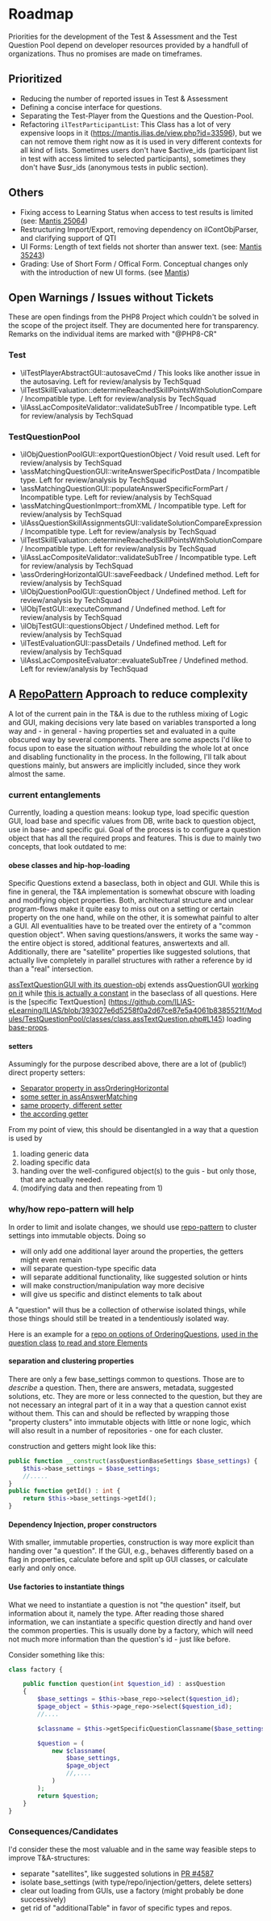 # Roadmap

Priorities for the development of the Test & Assessment and the Test Question Pool depend on developer resources provided by a handfull of organizations. Thus no promises are made on timeframes.

## Prioritized
* Reducing the number of reported issues in Test & Assessment
* Defining a concise interface for questions.
* Separating the Test-Player from the Questions and the Question-Pool.
* Refactoring `ilTestParticipantList`: This Class has a lot of very expensive loops in it (https://mantis.ilias.de/view.php?id=33596), but we can not remove them right now as it is used in very different contexts for all kind of lists. Sometimes users don't have $active_ids (participant list in test with access limited to selected participants), sometimes they don't have $usr_ids (anonymous tests in public section).

## Others
* Fixing access to Learning Status when access to test results is limited (see: [Mantis 25064](https://mantis.ilias.de/view.php?id=25064&nbn=9))
* Restructuring Import/Export, removing dependency on ilContObjParser, and clarifying support of QTI
* UI Forms: Length of text fields not shorter than answer text. (see: [Mantis 35243](https://mantis.ilias.de/view.php?id=35243#c87241))
* Grading: Use of Short Form / Offical Form. Conceptual changes only with the introduction of new UI forms. (see [Mantis](https://mantis.ilias.de/view.php?id=31209#c83984))

## Open Warnings / Issues without Tickets
These are open findings from the PHP8 Project which couldn't be solved in the scope of the project itself. They are documented here for transparency.
Remarks on the individual items are marked with "@PHP8-CR"
### Test
* \ilTestPlayerAbstractGUI::autosaveCmd / This looks like another issue in the autosaving. Left for review/analysis by TechSquad
* \ilTestSkillEvaluation::determineReachedSkillPointsWithSolutionCompare / Incompatible type. Left for review/analysis by TechSquad
* \ilAssLacCompositeValidator::validateSubTree / Incompatible type. Left for review/analysis by TechSquad
### TestQuestionPool
* \ilObjQuestionPoolGUI::exportQuestionObject / Void result used. Left for review/analysis by TechSquad
* \assMatchingQuestionGUI::writeAnswerSpecificPostData / Incompatible type. Left for review/analysis by TechSquad
* \assMatchingQuestionGUI::populateAnswerSpecificFormPart / Incompatible type. Left for review/analysis by TechSquad
* \assMatchingQuestionImport::fromXML / Incompatible type. Left for review/analysis by TechSquad
* \ilAssQuestionSkillAssignmentsGUI::validateSolutionCompareExpression / Incompatible type. Left for review/analysis by TechSquad
* \ilTestSkillEvaluation::determineReachedSkillPointsWithSolutionCompare / Incompatible type. Left for review/analysis by TechSquad
* \ilAssLacCompositeValidator::validateSubTree / Incompatible type. Left for review/analysis by TechSquad
* \assOrderingHorizontalGUI::saveFeedback / Undefined method. Left for review/analysis by TechSquad
* \ilObjQuestionPoolGUI::questionObject / Undefined method. Left for review/analysis by TechSquad
* \ilObjTestGUI::executeCommand / Undefined method. Left for review/analysis by TechSquad
* \ilObjTestGUI::questionsObject / Undefined method. Left for review/analysis by TechSquad
* \ilTestEvaluationGUI::passDetails / Undefined method. Left for review/analysis by TechSquad
* \ilAssLacCompositeEvaluator::evaluateSubTree / Undefined method. Left for review/analysis by TechSquad


## A [RepoPattern](https://github.com/ILIAS-eLearning/ILIAS/blob/trunk/docs/development/repository-pattern.md) Approach to reduce complexity
A lot of the current pain in the T&A is due to the ruthless mixing of Logic and GUI, making decisions very late based on
variables transported a long way and - in general - having properties set and evaluated in a quite obscured way by several components.
There are some aspects I'd like to focus upon to ease the situation _without_ rebuilding the whole lot at once and disabling functionality
in the process.
In the following, I'll talk about questions mainly, but answers are implicitly included, since they work almost the same.

### current entanglements
Currently, loading a question means: lookup type, load specific question GUI, load base and specific values from DB,
write back to question object, use in base- and specific gui. Goal of the process is to configure a question object
that has all the required props and features.  This is due to mainly two concepts, that look outdated to me:

#### obese classes and hip-hop-loading
Specific Questions extend a baseclass, both in object and GUI. While this is fine in general, the T&A implementation is
somewhat obscure with loading and modifying object properties. Both, architectural structure and unclear program-flows
make it quite easy to miss out on a setting or certain property on the one hand, while on the other, it is somewhat painful to
alter a GUI. All eventualities have to be treated over the entirety of a "common question object".
When saving questions/answers, it works the same way - the entire object is stored, additional features, answertexts and all.
Additionally, there are "satellite" properties like suggested solutions, that actually live completely in parallel structures
with rather a reference by id than a "real" intersection.

[assTextQuestionGUI with its question-obj](https://github.com/ILIAS-eLearning/ILIAS/blob/aa0f9afbfcf722ea802e30ffc1999dbf2230411d/Modules/TestQuestionPool/classes/class.assTextQuestionGUI.php#L44)
extends assQuestionGUI [working on it](https://github.com/ILIAS-eLearning/ILIAS/blob/a96ff8c06303fb523fe1a9f3b9abe1ea4b77c5d9/Modules/TestQuestionPool/classes/class.assQuestionGUI.php#L367-L374)
while [this is actually a constant](https://github.com/ILIAS-eLearning/ILIAS/blob/393027e6d5258f0a2d67ce87e5a4061b8385521f/Modules/TestQuestionPool/classes/class.assQuestion.php#L155)
in the baseclass of all questions.
Here is the [specific TextQuestion] (https://github.com/ILIAS-eLearning/ILIAS/blob/393027e6d5258f0a2d67ce87e5a4061b8385521f/Modules/TestQuestionPool/classes/class.assTextQuestion.php#L145)
loading [base-props](https://github.com/ILIAS-eLearning/ILIAS/blob/393027e6d5258f0a2d67ce87e5a4061b8385521f/Modules/TestQuestionPool/classes/class.assTextQuestion.php#L163).

#### setters
Assumingly for the purpose described above, there are a lot of (public!) direct property setters:
- [Separator property in assOrderingHorizontal](https://github.com/ILIAS-eLearning/ILIAS/blob/aa0f9afbfcf722ea802e30ffc1999dbf2230411d/Modules/TestQuestionPool/classes/class.assOrderingHorizontal.php#L589-L608)
- [some setter in assAnswerMatching](https://github.com/ILIAS-eLearning/ILIAS/blob/aa0f9afbfcf722ea802e30ffc1999dbf2230411d/Modules/TestQuestionPool/classes/class.assAnswerMatching.php#L176-L188)
- [same property, different setter](https://github.com/ILIAS-eLearning/ILIAS/blob/aa0f9afbfcf722ea802e30ffc1999dbf2230411d/Modules/TestQuestionPool/classes/class.assAnswerMatching.php#L190-L200)
- [the according getter](https://github.com/ILIAS-eLearning/ILIAS/blob/aa0f9afbfcf722ea802e30ffc1999dbf2230411d/Modules/TestQuestionPool/classes/class.assAnswerMatching.php#L133-L144)

From my point of view, this should be disentangled in a way that a question is used by
1. loading generic data
2. loading specific data
3. handing over the well-configured object(s) to the guis - but only those, that are actually needed.
4. (modifying data and then repeating from 1)

### why/how repo-pattern will help
In order to limit and isolate changes, we should use [repo-pattern](https://github.com/ILIAS-eLearning/ILIAS/blob/trunk/docs/development/repository-pattern.md) to cluster settings into immutable objects.
Doing so
- will only add one additional layer around the properties, the getters might even remain
- will separate question-type specific data
- will separate additional functionality, like suggested solution or hints
- will make construction/manipulation way more decisive
- will give us specific and distinct elements to talk about

A "question" will thus be a collection of otherwise isolated things, while those things should still be treated in a
tendentiously isolated way.

Here is an example for a [repo on options of OrderingQuestions](https://github.com/ILIAS-eLearning/ILIAS/blob/trunk/Modules/TestQuestionPool/classes/questions/OrderingQuestion/assOrderingQuestionDatabaseRepository.php),
[used in the question class](https://github.com/ILIAS-eLearning/ILIAS/blob/1d2cf022cb62ec55069ffbe9afcc14736116f26b/Modules/TestQuestionPool/classes/class.assOrderingQuestion.php#L124-L132)
[to read and store Elements](https://github.com/ILIAS-eLearning/ILIAS/blob/1d2cf022cb62ec55069ffbe9afcc14736116f26b/Modules/TestQuestionPool/classes/class.assOrderingQuestion.php#L612-L630)


#### separation and clustering properties
There are only a few base_settings common to questions. Those are to _describe_ a question.
Then, there are answers, metadata, suggested solutions, etc. They are more or less connected to the question,
but they are not necessary an integral part of it in a way that a question cannot exist without them.
This can and should be reflected by wrapping those "property clusters" into immutable objects with little or none logic,
which will also result in a number of repositories - one for each cluster.

construction and getters might look like this:
```php
public function __construct(assQuestionBaseSettings $base_settings) {
    $this->base_settings = $base_settings;
    //.....
}
public function getId() : int {
    return $this->base_settings->getId();
}

```

#### Dependency Injection, proper constructors
With smaller, immutable properties, construction is way more explicit than handing over "a question".
If the GUI, e.g., behaves differently based on a flag in properties, calculate before and split up GUI classes,
or calculate early and only once.


#### Use factories to instantiate things
What we need to instantiate a question is not "the question" itself, but information about it, namely the type.
After reading those shared information, we can instantiate a specific question directly and hand over the common properties.
This is usually done by a factory, which will need not much more information than the question's id - just like before.

Consider something like this:
```php
class factory {

    public function question(int $question_id) : assQuestion
    {
        $base_settings = $this->base_repo->select($question_id);
        $page_object = $this->page_repo->select($question_id);
        //....

        $classname = $this->getSpecificQuestionClassname($base_settings->getTypeTag());

        $question = (
            new $classname(
                $base_settings,
                $page_object
                //,....
            )
        );
        return $question;
    }
}

```

### Consequences/Candidates
I'd consider these the most valuable and in the same way feasible steps to improve T&A-structures:
- separate "satellites", like suggested solutions in [PR #4587](https://github.com/ILIAS-eLearning/ILIAS/pull/4587)
- isolate base_settings (with type/repo/injection/getters, delete setters)
- clear out loading from GUIs, use a factory (might probably be done successively)
- get rid of "additionalTable" in favor of specific types and repos.
